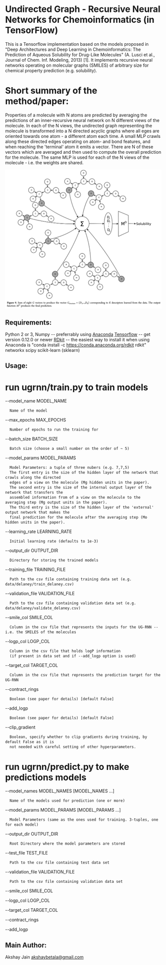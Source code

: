 Undirected Graph - Recursive Neural Networks for Chemoinformatics (in TensorFlow)
=================================================================

This is a Tensorflow implementation based on the models proposed in "Deep Architectures and Deep Learning in Chemoinformatics: The Prediction of Aqueous Solubility for Drug-Like Molecules" (A. Lusci et al., Journal of Chem. Inf. Modeling, 2013) [1]. It implements recursive neural networks operating on molecular graphs (SMILES) of arbitrary size for chemical property prediction (e.g. solubility).

# Short summary of the method/paper: 

Properties of a molecule with N atoms are predicted by averaging the predictions of an inner-recursive neural network on N different views of the molecule. In each of the N views, the undirected graph representing the molecule is transformed into a N directed acyclic graphs where all eges are oriented towards one atom - a different atom each time. A small MLP crawls along these directed edges operating on atom- and bond features, and when reaching the 'terminal' atom it emits a vector. There are N of these vectors which are averaged and then used to compute the overall prediction for the molecule. The same MLP is used for each of the N views of the molecule - i.e. the weights are shared.

![Alt text](references/UGRNN.png?raw=true "Excerpt from [1] demonstrating how a UG-RNN operates on a molecule with eigth atoms. ")






## Requirements:


Python 2 or 3, Numpy -- preferrably using [Anaconda](https://www.continuum.io/downloads)
[Tensorflow](https://www.tensorflow.org/get_started/os_setup) -- get version 0.12.0 or newer
[RDkit](http://www.rdkit.org/docs/Install.html) -- the easiest way to install it when using Anaconda is "conda install -c https://conda.anaconda.org/rdkit rdkit"
networkx
scipy
scikit-learn (sklearn)












## Usage:

# run ugrnn/train.py to train models


  --model_name MODEL_NAME
  
      Name of the model
                        
  --max_epochs MAX_EPOCHS
  
      Number of epochs to run the training for
                        
  --batch_size BATCH_SIZE
  
      Batch size (choose a small number on the order of ~ 5)
                        
  --model_params MODEL_PARAMS
  
      Model Parameters: a tuple of three nubers (e.g. 7,7,5)
      The first entry is the size of the hidden layer of the network that crawls along the directed 
      edges of a view on the molecule (Mg hidden units in the paper).
      The second entry is the size of the internal output layer of the network that transfers the 
      assembled information from of a view on the molecule to the averaging step (Mg output units in the paper).
      The third entry is the size of the hidden layer of the 'external' output network that makes the 
      final prediction for the molecule after the averaging step (Mo hidden units in the paper).
  --learning_rate LEARNING_RATE
  
      Initial learning rate (defaults to 1e-3)
  --output_dir OUTPUT_DIR
  
      Directory for storing the trained models
  --training_file TRAINING_FILE
  
      Path to the csv file containing training data set (e.g. data/delaney/train_delaney.csv)
  --validation_file VALIDATION_FILE
  
      Path to the csv file containing validation data set (e.g. data/delaney/validate_delaney.csv)
  --smile_col SMILE_COL
  
      Column in the csv file that represents the inputs for the UG-RNN -- i.e. the SMILES of the molecules
  --logp_col LOGP_COL
  
      Column in the csv file that holds logP information 
      (if present in data set and if --add_logp option is used)
  --target_col TARGET_COL
  
      Column in the csv file that represents the prediction target for the UG-RNN
  --contract_rings
      
      Boolean (see paper for details) [default False]
  --add_logp
  
      Boolean (see paper for details) [default False]
  --clip_gradient
  
      Boolean, specify whether to clip gradients during training, by default False as it is 
      not needed with careful setting of other hyperparameters.




# run ugrnn/predict.py to make predictions models



  --model_names MODEL_NAMES [MODEL_NAMES ...]
  
      Name of the models used for prediction (one or more)
                        
  --model_params MODEL_PARAMS [MODEL_PARAMS ...]
  
      Model Parameters (same as the ones used for training. 3-tuples, one for each model)
  --output_dir OUTPUT_DIR
  
      Root Directory where the model parameters are stored
  --test_file TEST_FILE
  
      Path to the csv file containing test data set
  --validation_file VALIDATION_FILE
  
      Path to the csv file containing validation data set
  --smile_col SMILE_COL
  
  --logp_col LOGP_COL
  
  --target_col TARGET_COL
  
  --contract_rings
  
  --add_logp






## Main Author:

Akshay Jain <akshaybetala@gmail.com>




